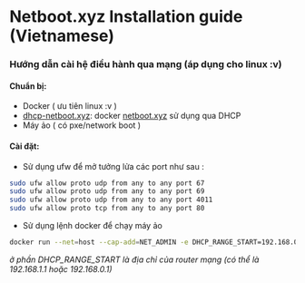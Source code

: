 # Netboot.xyz Installation guide (Vietnamese)


### Hướng dẫn cài hệ điều hành qua mạng (áp dụng cho linux :v)

#### Chuẩn bị:
- Docker ( ưu tiên linux :v )
- [dhcp-netboot.xyz](https://github.com/samdbmg/dhcp-netboot.xyz): docker [netboot.xyz](https://netboot.xyz) sử dụng qua DHCP
- Máy ảo ( có pxe/network boot  )

#### Cài đặt: 

- Sử dụng ufw để mở tưởng lửa các port như sau :

```bash
sudo ufw allow proto udp from any to any port 67
sudo ufw allow proto udp from any to any port 69
sudo ufw allow proto udp from any to any port 4011
sudo ufw allow proto tcp from any to any port 80
```
- Sử dụng lệnh docker để chạy máy ảo 
```bash
docker run --net=host --cap-add=NET_ADMIN -e DHCP_RANGE_START=192.168.0.1 samdbmg/dhcp-netboot.xyz
``` 

 *ở phần DHCP_RANGE_START là địa chỉ của router mạng (có thể là 192.168.1.1 hoặc 192.168.0.1)*  
